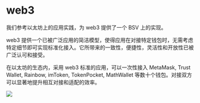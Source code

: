 # web3

我们参考以太坊上的应用实践，为 web3 提供了一个 BSV 上的实现。

web3 提供一个已被广泛应用的简洁模型，使得应用在对接特定钱包时，无需考虑特定细节即可实现标准化接入。它所带来的一致性，便捷性，灵活性和开放性已被广泛认可和接受。

在以太坊的生态内，采用 web3 标准的应用，可以一次性接入 MetaMask, Trust Wallet, Rainbow, imToken, TokenPocket, MathWallet 等数十个钱包。对接双方可以显著地提升相互对接和适配的效率。

![](docs/01.svg)
